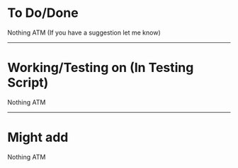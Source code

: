 # To Do/Done
Nothing ATM (If you have a suggestion let me know)

-------------------------------------------------------------------------------------------------------------
# Working/Testing on (In Testing Script)
Nothing ATM

-------------------------------------------------------------------------------------------------------------
# Might add
Nothing ATM
